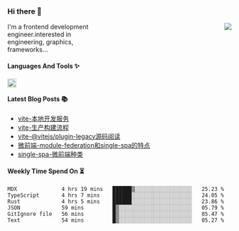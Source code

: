 <!--
**zhaohuanyuu/zhaohuanyuu** is a ✨ _special_ ✨ repository because its `README.md` (this file) appears on your GitHub profile.
-->

### Hi there 👋

<picture>
  <source media="(prefers-color-scheme: dark)" srcset="https://github-readme-stats.vercel.app/api?username=zhaohuanyuu&count_private=true&show_icons=true&theme=city_lights&hide_title=true">
  <img align="right" src="https://github-readme-stats.vercel.app/api?username=zhaohuanyuu&count_private=true&show_icons=true&hide_title=true">
</picture>

<p align="left" style="width:40%">I'm a frontend development engineer.interested in engineering, graphics, frameworks...</p>

#### Languages And Tools ✨

<img align="left" height="20" src="https://skillicons.dev/icons?i=js,ts,nodejs,rust,react,vue,svelte,gatsby,graphql,nestjs" />

</br>

#### Latest Blog Posts 📚
<!-- BLOG-POST-LIST:START -->
- [vite-本地开发服务](https://auu.zone/post/vite-server)
- [vite-生产构建流程](https://auu.zone/post/vite-build)
- [vite-@vitejs/plugin-legacy源码阅读](https://auu.zone/post/vite-legacy)
- [微前端-module-federation和single-spa的特点](https://auu.zone/post/micro-fe)
- [single-spa-微前端种类](https://auu.zone/post/single-spa-note)
<!-- BLOG-POST-LIST:END -->

#### Weekly Time Spend On ⏳
<!--START_SECTION:waka-->

```text
MDX              4 hrs 19 mins   ██████▒░░░░░░░░░░░░░░░░░░   25.23 %
TypeScript       4 hrs 7 mins    ██████░░░░░░░░░░░░░░░░░░░   24.05 %
Rust             4 hrs 5 mins    ██████░░░░░░░░░░░░░░░░░░░   23.86 %
JSON             59 mins         █▒░░░░░░░░░░░░░░░░░░░░░░░   05.79 %
GitIgnore file   56 mins         █▒░░░░░░░░░░░░░░░░░░░░░░░   05.47 %
Text             54 mins         █▒░░░░░░░░░░░░░░░░░░░░░░░   05.27 %
```

<!--END_SECTION:waka-->
